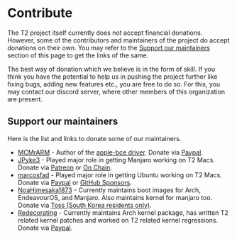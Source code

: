 # Contribute

The T2 project itself currently does not accept financial donations. However, some of the contributors and maintainers of the project do accept donations on their own. You may refer to the [Support our maintainers](https://wiki.t2linux.org/contribute/#support-our-maintainers) section of this page to get the links of the same.

The best way of donation which we believe is in the form of skill. If you think you have the potential to help us in pushing the project further like fixing bugs, adding new features etc., you are free to do so. For this, you may contact our discord server, where other members of this organization are present.

## Support our maintainers

Here is the list and links to donate some of our maintainers.

- [MCMrARM](https://github.com/MCMrARM) - Author of the [apple-bce driver](https://github.com/t2linux/apple-bce-drv). Donate via [Paypal](https://paypal.me/mcmrarm).
- [JPyke3](https://github.com/JPyke3) - Played major role in getting Manjaro working on T2 Macs. Donate via [Patreon](https://patreon.com/pykee) or [On Chain](https://github.com/JPyke3/mbp-manjaro#donations).
- [marcosfad](https://github.com/marcosfad) - Played major role in getting Ubuntu working on T2 Macs. Donate via [Paypal](https://paypal.me/marcosfad) or [GitHub Sponsors](https://github.com/sponsors/marcosfad).
- [NoaHimesaka1873](https://github.com/NoaHimesaka1873) - Currently maintains boot images for Arch, EndeavourOS, and Manjaro. Also maintains kernel for manjaro too. Donate via [Toss (South Korea residents only)](https://toss.me/yuifmirror).
- [Redecorating](https://github.com/Redecorating) - Currently maintains Arch kernel package, has written T2 related kernel patches and worked on T2 related kernel regressions. Donate via [Paypal](https://paypal.me/redecorating).
